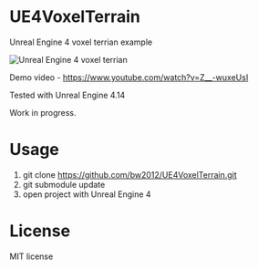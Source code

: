# UE4VoxelTerrain
Unreal Engine 4 voxel terrian example

![Unreal Engine 4 voxel terrian](http://media.indiedb.com/images/games/1/51/50197/ezgif.com-video-to-gif_2.gif)

Demo video - https://www.youtube.com/watch?v=Z__-wuxeUsI

Tested with Unreal Engine 4.14

Work in progress.

# Usage
1. git clone https://github.com/bw2012/UE4VoxelTerrain.git
2. git submodule update
3. open project with Unreal Engine 4

# License
MIT license
